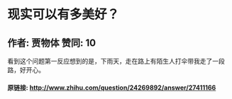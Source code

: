 # 现实可以有多美好？
## 作者: 贾物体  赞同: 10
看到这个问题第一反应想到的是，下雨天，走在路上有陌生人打伞带我走了一段路，好开心。

#### 原链接: http://www.zhihu.com/question/24269892/answer/27411166